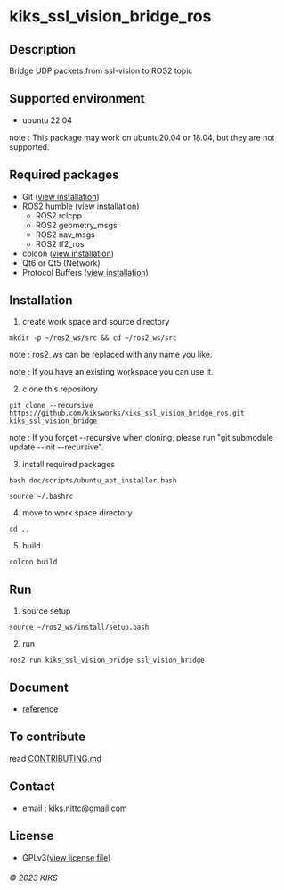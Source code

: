 # kiks_ssl_vision_bridge_ros

## Description
Bridge UDP packets from ssl-vision to ROS2 topic

## Supported environment
- ubuntu 22.04

note : This package may work on ubuntu20.04 or 18.04, but they are not supported.

## Required packages
- Git ([view installation](https://git-scm.com/book/en/v2/Getting-Started-Installing-Git))
- ROS2 humble ([view installation](https://docs.ros.org/en/humble/Installation.html))
  - ROS2 rclcpp
  - ROS2 geometry_msgs
  - ROS2 nav_msgs
  - ROS2 tf2_ros
- colcon ([view installation](https://docs.ros.org/en/humble/Tutorials/Beginner-Client-Libraries/Colcon-Tutorial.html))
- Qt6 or Qt5 (Network)
- Protocol Buffers ([view installation](https://github.com/protocolbuffers/protobuf#protobuf-compiler-installation))

## Installation
1. create work space and source directory
```
mkdir -p ~/ros2_ws/src && cd ~/ros2_ws/src
```
note : ros2_ws can be replaced with any name you like.

note : If you have an existing workspace you can use it.

2. clone this repository
```
git clone --recursive https://github.com/kiksworks/kiks_ssl_vision_bridge_ros.git kiks_ssl_vision_bridge
```
note : If you forget --recursive when cloning, please run "git submodule update --init --recursive".

3. install required packages
```
bash doc/scripts/ubuntu_apt_installer.bash
```
```
source ~/.bashrc
```

4. move to work space directory
```
cd ..
```
5. build
```
colcon build
```

## Run
1. source setup
```
source ~/ros2_ws/install/setup.bash
```
2. run
```
ros2 run kiks_ssl_vision_bridge ssl_vision_bridge
```

## Document
- [reference](doc/reference/index.md)
<!-- - [guide](doc/guide/index.md) -->

## To contribute
read [CONTRIBUTING.md](CONTRIBUTING.md)

## Contact
- email : kiks.nittc@gmail.com

## License
- GPLv3([view license file](LICENSE))

###### &copy; 2023 KIKS